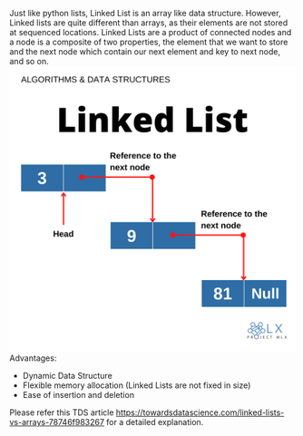 Just like python lists, Linked List is an array like data structure. However, Linked lists are quite different than arrays, 
as their elements are not stored at sequenced locations. Linked Lists are a product of connected nodes and a node is a composite 
of two properties, the element that we want to store and the next node which contain our next element and key to next node, and so on.
![alt text](https://github.com/project-mlx/ADS/blob/main/LinkedList/1.png)
Advantages:
- Dynamic Data Structure
- Flexible memory allocation (Linked Lists are not fixed in size)
- Ease of insertion and deletion

Please refer this TDS article https://towardsdatascience.com/linked-lists-vs-arrays-78746f983267 for a detailed explanation.

